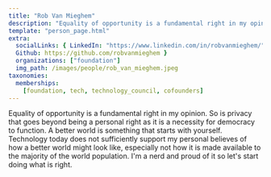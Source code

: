 ```yaml
---
title: "Rob Van Mieghem"
description: "Equality of opportunity is a fundamental right in my opinion. So is privacy...."
template: "person_page.html"
extra:
  socialLinks: { LinkedIn: "https://www.linkedin.com/in/robvanmieghem/",
  Github: https://github.com/robvanmieghem }
  organizations: ["foundation"]
  img_path: /images/people/rob_van_mieghem.jpeg
taxonomies:
  memberships:
    [foundation, tech, technology_council, cofounders]
---
```


Equality of opportunity is a fundamental right in my opinion. So is privacy that goes beyond being a personal right as it is a necessity for democracy to function. A better world is something that starts with yourself. Technology today does not sufficiently support my personal believes of how a better world might look like, especially not how it is made available to the majority of the world population. I'm a nerd and proud of it so let's start doing what is right.
